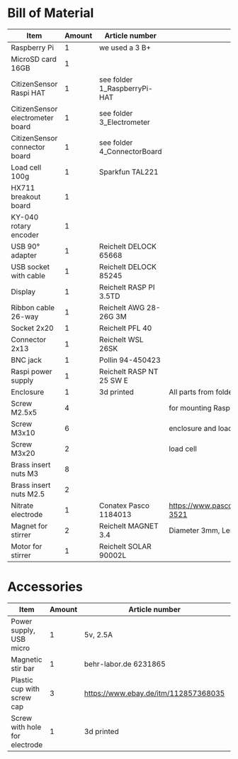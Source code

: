 # Bill of Material

| Item                             | Amount | Article number                | Comment                            |
|----------------------------------|--------|-------------------------------|------------------------------------|
| Raspberry Pi                     | 1      | we used a 3 B+                |                                    |
| MicroSD card 16GB                | 1      |                               |                                    |
| CitizenSensor Raspi HAT          | 1      | see folder 1\_RaspberryPi-HAT |                                    |
| CitizenSensor electrometer board | 1      | see folder 3\_Electrometer    |                                    |
| CitizenSensor connector board    | 1      | see folder 4\_ConnectorBoard  |                                    |
| Load cell 100g                   | 1      | Sparkfun TAL221               |                                    |
| HX711 breakout board             | 1      |                               |                                    |
| KY-040 rotary encoder            | 1      |                               |                                    |
| USB 90° adapter                  | 1      | Reichelt DELOCK 65668         |                                    |
| USB socket with cable            | 1      | Reichelt DELOCK 85245         |                                    |
| Display                          | 1      | Reichelt RASP PI 3.5TD        |                                    |
| Ribbon cable 26-way              | 1      | Reichelt AWG 28-26G 3M        |                                    |
| Socket 2x20                      | 1      | Reichelt PFL 40               |                                    |
| Connector 2x13                   | 1      | Reichelt WSL 26SK             |                                    |
| BNC jack                         | 1      | Pollin 94-450423              |                                    |
| Raspi power supply               | 1      | Reichelt RASP NT 25 SW E      |                                    |
| Enclosure                        | 1      | 3d printed                    | All parts from folder 5\_Enclosure |
| Screw M2.5x5                     | 4      |                               | for mounting Raspi                 |
| Screw M3x10                      | 6      |                               | enclosure and load cell            |
| Screw M3x20                      | 2      |                               | load cell                          |
| Brass insert nuts M3             | 8      |                               |                                    |
| Brass insert nuts M2.5           | 2      |                               |                                    |
| Nitrate electrode                | 1      | Conatex Pasco 1184013         | https://www.pasco.com/products/sensors/environmental/ps-3521 |
| Magnet for stirrer               | 2      | Reichelt MAGNET 3.4           | Diameter 3mm, Length 4mm           |
| Motor for stirrer                | 1      | Reichelt SOLAR 90002L         |                                    |


# Accessories

| Item                             | Amount | Article number                | Comment                            |
|----------------------------------|--------|-------------------------------|------------------------------------|
| Power supply, USB micro          | 1      | 5v, 2.5A                      |                                    |
| Magnetic stir bar                | 1      | behr-labor.de 6231865         | oval, 15x6mm                       |
| Plastic cup with screw cap       | 3      | https://www.ebay.de/itm/112857368035  | 100ml, Diameter 43mm       |
| Screw with hole for electrode    | 1      | 3d printed                    |                                    |
